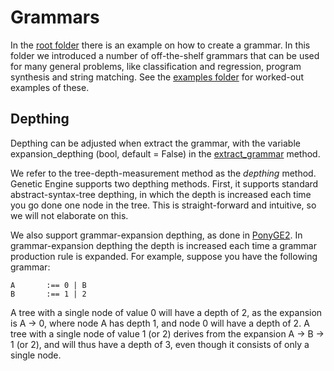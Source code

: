 # Grammars

In the [root folder](https://github.com/alcides/GeneticEngine) there is an example on how to create a grammar. In this folder we introduced a number of off-the-shelf grammars that can be used for many general problems, like classification and regression, program synthesis and string matching. See the [examples folder](../../examples/) for worked-out examples of these.

## Depthing
Depthing can be adjusted when extract the grammar, with the variable expansion_depthing (bool, default = False) in the [extract_grammar](../core/grammar.py) method.

We refer to the tree-depth-measurement method as the _depthing_ method. Genetic Engine supports two depthing methods. First, it supports standard abstract-syntax-tree depthing, in which the depth is increased each time you go done one node in the tree. This is straight-forward and intuitive, so we will not elaborate on this.

We also support grammar-expansion depthing, as done in [PonyGE2](https://github.com/PonyGE/PonyGE2). In grammar-expansion depthing the depth is increased each time a grammar production rule is expanded. For example, suppose you have the following grammar:

```
A       :== 0 | B
B       :== 1 | 2
```

A tree with a single node of value 0 will have a depth of 2, as the expansion is A -> 0, where node A has depth 1, and node 0 will have a depth of 2. A tree with a single node of value 1 (or 2) derives from the expansion A -> B -> 1 (or 2), and will thus have a depth of 3, even though it consists of only a single node.
